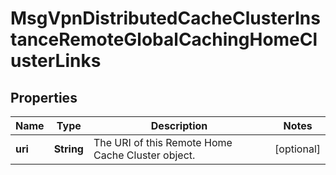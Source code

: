 
# MsgVpnDistributedCacheClusterInstanceRemoteGlobalCachingHomeClusterLinks

## Properties
Name | Type | Description | Notes
------------ | ------------- | ------------- | -------------
**uri** | **String** | The URI of this Remote Home Cache Cluster object. |  [optional]



